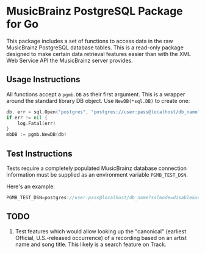 # MusicBrainz PostgreSQL Package for Go

This package includes a set of functions to access data in the raw MusicBrainz
PostgreSQL database tables. This is a read-only package designed to make certain
data retrieval features easier than with the XML Web Service API the MusicBrainz
server provides.

## Usage Instructions

All functions accept a `pgmb.DB` as their first argument. This is a wrapper around the standard
library DB object. Use `NewDB(*sql.DB)` to create one:

```Go
db, err = sql.Open("postgres", "postgres://user:pass@localhost/db_name?sslmode=disable&search_path=musicbrainz,public")
if err != nil {
    log.Fatal(err)
}
mbDB := pgmb.NewDB(db)
```

## Test Instructions

Tests require a completely populated MusicBrainz database connection information must be supplied
as an environment variable `PGMB_TEST_DSN`.

Here's an example:

```Go
PGMB_TEST_DSN=postgres://user:pass@localhost/db_name?sslmode=disable&search_path=musicbrainz,public
```

## TODO

1. Test features which would allow looking up the "canonical" (earliest Official, U.S.-released occurrence)
of a recording based on an artist name and song title. This likely is a search feature on Track.